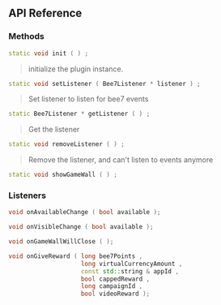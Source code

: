 ## API Reference

### Methods
```cpp
static void init ( ) ;
```
> initialize the plugin instance.

```cpp
static void setListener ( Bee7Listener * listener ) ;
```
> Set listener to listen for bee7 events

```cpp
static Bee7Listener * getListener ( ) ;
```
> Get the listener

```cpp
static void removeListener ( ) ;
```
> Remove the listener, and can't listen to events anymore

```cpp
static void showGameWall ( ) ;
```


### Listeners
```cpp
void onAvailableChange ( bool available );
```

```cpp
void onVisibleChange ( bool available );
```

```cpp
void onGameWallWillClose ( );
```

```cpp
void onGiveReward ( long bee7Points ,
                    long virtualCurrencyAmount ,
                    const std::string & appId ,
                    bool cappedReward ,
                    long campaignId ,
                    bool videoReward );
```


